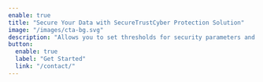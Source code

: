 ```yaml
---
enable: true
title: "Secure Your Data with SecureTrustCyber Protection Solution"
image: "/images/cta-bg.svg"
description: "Allows you to set thresholds for security parameters and receive real-time alerts when these thresholds are breached."
button:
  enable: true
  label: "Get Started"
  link: "/contact/"
---
```

